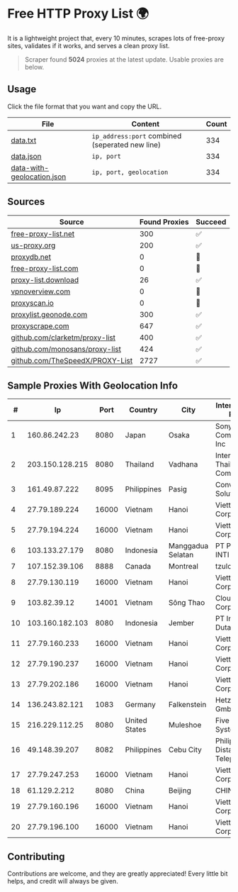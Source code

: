 
# Free HTTP Proxy List 🌍

It is a lightweight project that, every 10 minutes, scrapes lots of free-proxy sites, validates if it works, and serves a clean proxy list.


> Scraper found **5024** proxies at the latest update. Usable proxies are below.

## Usage

Click the file format that you want and copy the URL.


|File|Content|Count|
|----|-------|-----|
|[data.txt](https://raw.githubusercontent.com/themiralay/Proxy-List-World/master/data.txt)|`ip_address:port` combined (seperated new line)|334|
|[data.json](https://raw.githubusercontent.com/themiralay/Proxy-List-World/master/data.json)|`ip, port`|334|
|[data-with-geolocation.json](https://raw.githubusercontent.com/themiralay/Proxy-List-World/master/data-with-geolocation.json)|`ip, port, geolocation`|334|

## Sources

|Source|Found Proxies|Succeed|
|------|-------------|-------|
|[free-proxy-list.net](https://free-proxy-list.net)|300|✅|
|[us-proxy.org](https://www.us-proxy.org)|200|✅|
|[proxydb.net](http://proxydb.net)|0|🚫|
|[free-proxy-list.com](https://free-proxy-list.com/?page=&port=&type%5B%5D=http&type%5B%5D=https&up_time=0&search=Search)|0|🚫|
|[proxy-list.download](https://www.proxy-list.download/HTTP)|26|✅|
|[vpnoverview.com](https://vpnoverview.com/privacy/anonymous-browsing/free-proxy-servers)|0|🚫|
|[proxyscan.io](https://www.proxyscan.io)|0|🚫|
|[proxylist.geonode.com](https://proxylist.geonode.com/api/proxy-list?limit=300&page=1&sort_by=lastChecked&sort_type=desc&protocols=http,https)|300|✅|
|[proxyscrape.com](https://api.proxyscrape.com/v2/?request=displayproxies&protocol=http&timeout=10000&country=all&ssl=all&anonymity=all)|647|✅|
|[github.com/clarketm/proxy-list](https://raw.githubusercontent.com/clarketm/proxy-list/master/proxy-list-raw.txt)|400|✅|
|[github.com/monosans/proxy-list](https://raw.githubusercontent.com/monosans/proxy-list/main/proxies/http.txt)|424|✅|
|[github.com/TheSpeedX/PROXY-List](https://raw.githubusercontent.com/TheSpeedX/PROXY-List/master/http.txt)|2727|✅|


## Sample Proxies With Geolocation Info

|#|Ip|Port|Country|City|Internet Service Provider|
|-|--|----|-------|----|-------------------------|
|1|160.86.242.23|8080|Japan|Osaka|Sony Network Communications Inc|
|2|203.150.128.215|8080|Thailand|Vadhana|Internet Thailand Company Ltd|
|3|161.49.87.222|8095|Philippines|Pasig|Converge ICT Solution Inc|
|4|27.79.189.224|16000|Vietnam|Hanoi|Viettel Corporation|
|5|27.79.194.224|16000|Vietnam|Hanoi|Viettel Corporation|
|6|103.133.27.179|8080|Indonesia|Manggadua Selatan|PT PHATRIA INTI PERSADA|
|7|107.152.39.106|8888|Canada|Montreal|tzulo, inc.|
|8|27.79.130.119|16000|Vietnam|Hanoi|Viettel Corporation|
|9|103.82.39.12|14001|Vietnam|Sông Thao|Cloudfly Corporation|
|10|103.160.182.103|8080|Indonesia|Jember|PT Internusa Duta Makmur|
|11|27.79.160.233|16000|Vietnam|Hanoi|Viettel Corporation|
|12|27.79.190.237|16000|Vietnam|Hanoi|Viettel Corporation|
|13|27.79.202.186|16000|Vietnam|Hanoi|Viettel Corporation|
|14|136.243.82.121|1083|Germany|Falkenstein|Hetzner Online GmbH|
|15|216.229.112.25|8080|United States|Muleshoe|Five Area Systems, LLC|
|16|49.148.39.207|8082|Philippines|Cebu City|Philippine Long Distance Telephone Co.|
|17|27.79.247.253|16000|Vietnam|Hanoi|Viettel Corporation|
|18|61.129.2.212|8080|China|Beijing|CHINANET|
|19|27.79.160.196|16000|Vietnam|Hanoi|Viettel Corporation|
|20|27.79.196.100|16000|Vietnam|Hanoi|Viettel Corporation|



## Contributing

Contributions are welcome, and they are greatly appreciated! Every
little bit helps, and credit will always be given.

